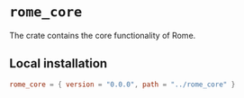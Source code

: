 # `rome_core`

The crate contains the core functionality of Rome.

## Local installation

```toml
rome_core = { version = "0.0.0", path = "../rome_core" }
```
